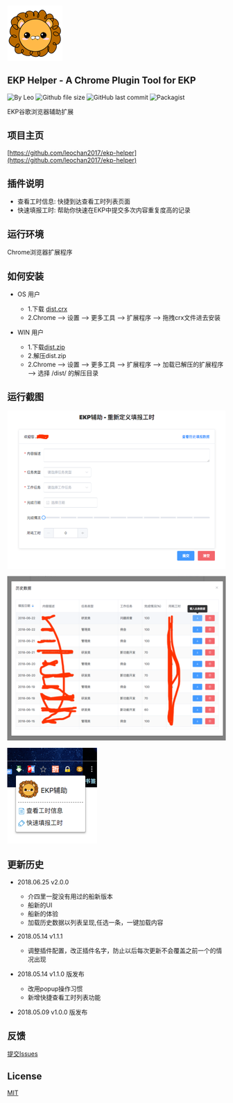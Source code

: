 ![Logo](https://github.com/leochan2017/ekp-helper/blob/master/2.0/src/static/icons/icon128.png?raw=true)

## EKP Helper - A Chrome Plugin Tool for EKP
![By Leo](https://img.shields.io/badge/Powered_by-Leo-red.svg?style=flat) 
![Github file size](https://github.com/leochan2017/ekp-helper/blob/master/2.0/dist.crx.svg)
![GitHub last commit](https://img.shields.io/github/last-commit/leochan2017/ekp-helper.svg)
![Packagist](https://img.shields.io/packagist/l/doctrine/orm.svg)

EKP谷歌浏览器辅助扩展

## 项目主页
[https://github.com/leochan2017/ekp-helper](https://github.com/leochan2017/ekp-helper)


## 插件说明
- 查看工时信息: 快捷到达查看工时列表页面
- 快速填报工时: 帮助你快速在EKP中提交多次内容重复度高的记录


## 运行环境
Chrome浏览器扩展程序


## 如何安装

- OS  用户
    - 1.下载 [dist.crx](https://github.com/leochan2017/ekp-helper/blob/master/2.0/dist.crx?raw=true)   
    - 2.Chrome --> 设置 --> 更多工具 --> 扩展程序 --> 拖拽crx文件进去安装
    
- WIN 用户
    - 1.下载[dist.zip](https://github.com/leochan2017/ekp-helper/blob/master/2.0/dist.zip?raw=true) 
    - 2.解压dist.zip
    - 2.Chrome --> 设置 --> 更多工具 --> 扩展程序 --> 加载已解压的扩展程序 --> 选择 /dist/ 的解压目录


## 运行截图
![截图1](https://github.com/leochan2017/ekp-helper/blob/master/2.0/assets/screenshot1.png?raw=true)

![截图2](https://github.com/leochan2017/ekp-helper/blob/master/2.0/assets/screenshot2.png?raw=true)

![截图3](https://github.com/leochan2017/ekp-helper/blob/master/2.0/assets/screenshot3.png?raw=true)


## 更新历史
- 2018.06.25  v2.0.0
    - 介四里一腚没有用过的船新版本
    - 船新的UI
    - 船新的体验
    - 加载历史数据以列表呈现,任选一条，一键加载内容

- 2018.05.14  v1.1.1
    - 调整插件配置，改正插件名字，防止以后每次更新不会覆盖之前一个的情况出现
    
- 2018.05.14  v1.1.0 版发布
    - 改用popup操作习惯
    - 新增快捷查看工时列表功能
    
- 2018.05.09  v1.0.0 版发布


## 反馈
[提交Issues](https://github.com/leochan2017/ekp-helper/issues/new)


## License
[MIT](http://opensource.org/licenses/MIT)

